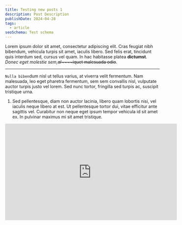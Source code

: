 ```yaml
---
title: Testing new posts 1
description: Post Description
publishDate: 2024-04-28
tags:
  - article
seoSchema: Test schema
---
```

Lorem ipsum dolor sit amet, consectetur adipiscing elit. Cras feugiat nibh bibendum, vehicula turpis sit amet, iaculis libero. Sed felis erat, tincidunt quis interdum sed, cursus vel quam. In hac habitasse platea **dictumst**. *Donec eget molestie sem,*~~*al*~~~~iquet malesuada odio~~.

---

`Nulla biben`dum nisl ut tellus varius, at viverra velit fermentum. Nam malesuada, leo eget pharetra fermentum, sem sem convallis nisl, vulputate auctor turpis justo vel lorem. Sed nunc tortor, fringilla sed turpis ac, suscipit tristique urna.

1. Sed pellentesque, diam non auctor lacinia, libero quam lobortis nisi, vel iaculis neque libero at est. Ut pellentesque tortor dui, vitae efficitur ante sagittis vel. Curabitur non neque eget ipsum tempor vehicula id sit amet ex. In pulvinar maximus mi sit amet tristique.

<iframe width="560" height="315" src="https://www.youtube.com/embed/9T4N0cIlBUE?si=grfGdOUeldp_MgyZ" title="YouTube video player" frameborder="0" allow="accelerometer; autoplay; clipboard-write; encrypted-media; gyroscope; picture-in-picture; web-share" referrerpolicy="strict-origin-when-cross-origin" allowfullscreen></iframe>

